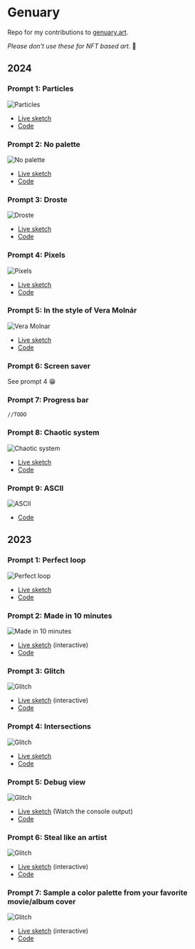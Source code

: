 # Genuary

Repo for my contributions to [genuary.art](https://genuary.art/).

*Please don't use these for NFT based art.* 🙏

## 2024

### Prompt 1: Particles

![Particles](2024/prompt01/genuary2024_prompt1.gif)

- [Live sketch](https://openprocessing.org/sketch/2134974)
- [Code](2024/prompt01/sketch.js)

### Prompt 2: No palette

![No palette](2024/prompt02/genuary2024_prompt2.png)

- [Live sketch](https://openprocessing.org/sketch/2135107)
- [Code](2024/prompt02/sketch.js)

### Prompt 3: Droste

![Droste](2024/prompt03/genuary2024_prompt3.gif)

- [Live sketch](https://openprocessing.org/sketch/2136268)
- [Code](2024/prompt03/sketch.js)

### Prompt 4: Pixels

![Pixels](2024/prompt04/genuary2024_prompt4.gif)

- [Live sketch](https://openprocessing.org/sketch/2137654)
- [Code](2024/prompt04/sketch.js)

### Prompt 5: In the style of Vera Molnár

![Vera Molnar](2024/prompt05/genuary2024_prompt5.gif)

- [Live sketch](https://openprocessing.org/sketch/2137897)
- [Code](2024/prompt05/sketch.js)

### Prompt 6: Screen saver

See prompt 4 😁

### Prompt 7: Progress bar

`//TODO`

### Prompt 8: Chaotic system

![Chaotic system](2024/prompt08/genuary2024_prompt8.gif)

- [Live sketch](https://openprocessing.org/sketch/2139284)
- [Code](2024/prompt08/sketch.js)

### Prompt 9: ASCII

![ASCII](2024/prompt09/genuary2024_prompt9.gif)

- [Code](2024/prompt09/sketch.js)

## 2023

### Prompt 1: Perfect loop

![Perfect loop](2023/prompt01/genuary_prompt1_15fps.gif)

- [Live sketch](https://editor.p5js.org/marcduiker/full/LL-y9TREC)
- [Code](2023/prompt01/sketch.js)

### Prompt 2: Made in 10 minutes

![Made in 10 minutes](2023/prompt02/genuary_prompt2_15fps.gif)

- [Live sketch](https://editor.p5js.org/marcduiker/full/j4Uwsq8rB) (interactive)
- [Code](2023/prompt02/sketch.js)

### Prompt 3: Glitch

![Glitch](2023/prompt03/genuary_prompt3_15fps.gif)

- [Live sketch](https://editor.p5js.org/marcduiker/full/-VKfHUvkj) (interactive)
- [Code](2023/prompt03/sketch.js)

### Prompt 4: Intersections

![Glitch](2023/prompt04/genuary2023_prompt4.gif)

- [Live sketch](https://editor.p5js.org/marcduiker/full/alDGhiITz)
- [Code](2023/prompt04/sketch.js)

### Prompt 5: Debug view

![Glitch](2023/prompt05/genuary_prompt5_10fps.gif)

- [Live sketch](https://editor.p5js.org/marcduiker/sketches/tNVGpKDiy) (Watch the console output)
- [Code](2023/prompt05/sketch.js)

### Prompt 6: Steal like an artist

![Glitch](2023/prompt06/genuary2023_prompt6.gif)

- [Live sketch](https://editor.p5js.org/marcduiker/full/ThQlj8FfO) (interactive)
- [Code](2023/prompt06/sketch.js)

### Prompt 7: Sample a color palette from your favorite movie/album cover

![Glitch](2023/prompt07/genuary2023_prompt7.gif)

- [Live sketch](https://editor.p5js.org/marcduiker/full/0KakeMws0) (interactive)
- [Code](2023/prompt07/sketch.js)
